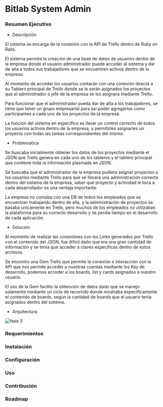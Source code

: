 # Bitlab System Admin

### Resumen Ejecutivo

* Descripción

El sistema se encarga de la conexión con la API de Trello dentro de Ruby on Rails.

El sistema permite la creación de una base de datos de usuarios dentro de la empresa donde el usuario administrador puede acceder al sistema y dar de alta a todos sus trabajadores que se encuentren activos dentro de la empresa. 

Al momento de acceder los usuarios contarán con una conexión directa a su Tablero principal de Trello donde se le serán asignados los proyectos que el administrador o jefe de la empresa se los asignara mediante Trello. 

Para funcionar que el administrador pueda dar de alta a los trabajadores, se tiene que tener un grupo empresarial para así poder agregarlos como participantes a cada uno de los proyectos de la empresa. 

La función del sistema en especifico es llevar un control correcto de todos los usuarios activos dentro de la empresa, y permitirles asignarles un proyecto con todas las tareas correspondientes del mismo. 

* Problematica

Se buscaba inicialmente obtener los datos de los proyectos mediante el JSON que Trello genera en cada uno de los tableros y el tablero principal que contiene toda la información plasmada en JSON. 

Se buscaba que el administrador de la empresa pudiera asignar proyectos a los usuarios mediante Trello para que se llevará una administración correcta dentro del sistema de la empresa, saber que proyecto y actividad le toca a cada desarrollador es una ventaja importante. 

La empresa no contaba con una DB de todos los empleados que se encuentran trabajando dentro de ella, y la administración de proyectos se basaba unicamente en Trello, pero muchos de los empleados no utilizaban la plataforma para su correcto desarrollo y se perdía tiempo en el desarrollo de cada aplicación.

* Solución

Al momento de realizar las conexiónes con los Links generados por Trello con el contenido del JSON, fue difícil dado que era una gran cantidad de información y se tenía que acceder a claves especificas dentro de estos archivos. 

Se encontro una Gem Trello que permite la conexión e interacción con la API que nos permite acceder a nuestras cuentas mediante los Key de desarrollo, podemos acceder a los boards, list y cards asignados a nuestro usuario. 

El uso de la Gem facilito la obtención de datos dado que se manejo solamente mediante un ciclo de recorrido donde mostraba especificamente el contenido de boards, según la cantidad de boards que el usuario tenía asignados dentro del sistema. 

* Arquitectura

![fase 3](https://cloud.githubusercontent.com/assets/16099685/25505915/9f926b44-2b69-11e7-8494-6d14120a981d.png)


### Requerimientos

### Instalación

### Configuración

### Uso

### Contribución

### Roadmap

